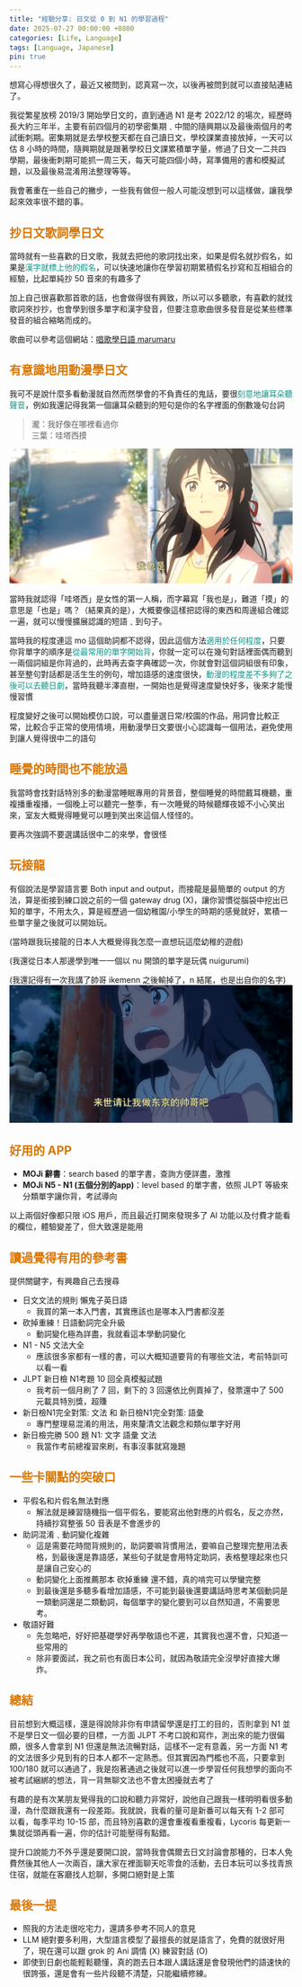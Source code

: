 ```yaml
---
title: "經驗分享: 日文從 0 到 N1 的學習過程"
date: 2025-07-27 00:00:00 +0800
categories: [Life, Language]
tags: [Language, Japanese]
pin: true
---
```


想寫心得想很久了，最近又被問到，認真寫一次，以後再被問到就可以直接貼連結了。

我從繁星放榜 2019/3 開始學日文的，直到通過 N1 是考 2022/12 的場次，經歷時長大約三年半，主要有前四個月的初學密集期﹑中間的隨興期以及最後兩個月的考試衝刺期。密集期就是去學校整天都在自己讀日文，學校課業直接放掉，一天可以估 8 小時的時間，隨興期就是跟著學校日文課累積單字量，修過了日文一二共四學期，最後衝刺期可能抓一周三天，每天可能四個小時，寫準備用的書和模擬試題，以及最後易混淆用法整理等等。

我會著重在一些自己的撇步，一些我有做但一般人可能沒想到可以這樣做，讓我學起來效率很不錯的事。

<h2 id="jp-song" style="color: #d97706;">抄日文歌詞學日文</h2>

當時就有一些喜歡的日文歌，我就去把他的歌詞找出來，如果是假名就抄假名，如果是<span style="color: #0d9488">漢字就標上他的假名</span>，可以快速地讓你在學習初期累積假名抄寫和互相組合的經驗，比起單純抄 50 音來的有趣多了

加上自己很喜歡那首歌的話，也會做得很有興致，所以可以多聽歌，有喜歡的就找歌詞來抄抄，也會學到很多單字和漢字發音，但要注意歌曲很多發音是從某些標準發音的組合縮略而成的。

歌曲可以參考這個網站：[唱歌學日語 marumaru](https://www.marumaru-x.com/japanese-song)

<h2 id="anime" style="color: #d97706;">有意識地用動漫學日文</h2>

我可不是說什麼多看動漫就自然而然學會的不負責任的鬼話，要很<span style="color: #0d9488">刻意地讓耳朵聽聲音</span>，例如我還記得我第一個讓耳朵聽到的短句是你的名字裡面的倒數幾句台詞

>瀧：我好像在哪裡看過你<br>三葉：哇塔西摸

![我也是](/assets/img/watashimo.png)

當時我就認得「哇塔西」是女性的第一人稱，而字幕寫「我也是」，難道「摸」的意思是「也是」嗎？（結果真的是），大概要像這樣把認得的東西和周邊組合確認一遍，就可以慢慢擴展認識的短語﹑到句子。

當時我的程度連這 mo 這個助詞都不認得，因此這個方法<span style="color: #0d9488">適用於任何程度</span>，只要你背單字的順序是<span style="color: #0d9488">從最常用的單字開始背</span>，你就一定可以在幾句對話裡面偶而聽到一兩個詞組是你背過的，此時再去查字典確認一次，你就會對這個詞組很有印象，甚至整句對話都是活生生的例句，增加語感的速度很快，<span style="color: #0d9488">動漫的程度差不多夠了之後可以去聽日劇</span>，當時我聽半澤直樹，一開始也是覺得速度變快好多，後來才能慢慢習慣

程度變好之後可以開始模仿口說，可以盡量選日常/校園的作品，用詞會比較正常，比較合乎正常的使用情境，用動漫學日文要很小心認識每一個用法，避免使用到讓人覺得很中二的語句

<h2 id="dream" style="color: #d97706;">睡覺的時間也不能放過</h2>

我當時會找對話特別多的動漫當睡眠專用的背景音，整個睡覺的時間戴耳機聽，重複播重複播，一個晚上可以聽完一整季，有一次睡覺的時候聽輝夜姬不小心笑出來，室友大概覺得睡覺可以睡到笑出來這個人怪怪的。

要再次強調不要選講話很中二的來學，會很怪

<h2 id="siritori" style="color: #d97706;">玩接龍</h2>

有個說法是學習語言要 Both input and output，而接龍是最簡單的 output 的方法，算是銜接到練口說之前的一個 gateway drug (X)，讓你習慣從腦袋中挖出已知的單字，不用太久，算是經歷過一個幼稚園/小學生的時期的感覺就好，累積一些單字量之後就可以開始玩。

(當時跟我玩接龍的日本人大概覺得我怎麼一直想玩這麼幼稚的遊戲)

(我還從日本人那邊學到唯一一個以 nu 開頭的單字是玩偶 nuigurumi)

(我還記得有一次我講了帥哥 ikemenn 之後輸掉了，n 結尾，也是出自你的名字)
![ikemen](/assets/img/ikemen.png)

<h2 id="apps" style="color: #d97706;">好用的 APP</h2>

- **MOJi 辭書**：search based 的單字書，查詢方便詳盡，激推
- **MOJi N5 - N1 (五個分別的app)**：level based 的單字書，依照 JLPT 等級來分類單字讓你背，考試導向

以上兩個好像都只限 iOS 用戶，而且最近打開來發現多了 AI 功能以及付費才能看的欄位，體驗變差了，但大致還是能用

<h2 id="books" style="color: #d97706;">讀過覺得有用的參考書</h2>

提供關鍵字，有興趣自己去搜尋

- 日文文法的規則 懶鬼子英日語
    - 我買的第一本入門書，其實應該也是哪本入門書都沒差
- 砍掉重練！日語動詞完全升級
    - 動詞變化極為詳盡，我就看這本學動詞變化
- N1 - N5 文法大全
    - 應該很多家都有一樣的書，可以大概知道要背的有哪些文法，考前特訓可以看一看
- JLPT 新日檢 N1考題 10 回全真模擬試題
    - 我考前一個月刷了 7 回，剩下的 3 回還依比例賣掉了，發票還中了 500 元載具特別獎，超賺
- 新日檢N1完全對策: 文法 和 新日檢N1完全對策: 語彙
    - 專門整理易混淆的用法，用來釐清文法觀念和類似單字好用
- 新日檢完勝 500 題 N1: 文字 語彙 文法
    - 我當作考前總複習來刷，有事沒事就寫幾題

<h2 id="breakpoints" style="color: #d97706;">一些卡關點的突破口</h2>

- 平假名和片假名無法對應
    - 解法就是練習隨機指一個平假名，要能寫出他對應的片假名，反之亦然，持續抄寫整張 50 音表是不會進步的
- 助詞混淆﹑動詞變化複雜
    - 這是需要花時間背規則的，助詞要嘛背慣用法，要嘛自己整理完整用法表格，到最後還是靠語感，某些句子就是會用特定助詞，表格整理起來也只是讓自己安心的
    - 動詞變化上面推薦那本 砍掉重練 還不錯，真的啃完可以學蠻完整
    - 到最後還是多聽多看增加語感，不可能到最後還要講話時思考某個動詞是一類動詞還是二類動詞，每個單字的變化要到可以自然知道，不需要思考。
- 敬語好難
    - 先忽略吧，好好把基礎學好再學敬語也不遲，其實我也還不會，只知道一些常用的
    - 除非要面試，我之前也有面日本公司，就因為敬語完全沒學好直接大爆炸。

<h2 id="summary" style="color: #d97706;">總結</h2>

目前想到大概這樣，還是得說除非你有申請留學還是打工的目的，否則拿到 N1 並不是學日文一個必要的目標，一方面 JLPT 不考口說和寫作，測出來的能力很偏頗，很多人會拿到 N1 但還是無法流暢對話，這樣不一定有意義，另一方面 N1 考的文法很多少見到有的日本人都不一定熟悉。但其實因為門檻也不高，只要拿到 100/180 就可以通過了，我是抱著通過之後就可以進一步學習任何我想學的面向不被考試綑綁的想法，背一背無聊文法也不會太困擾就去考了

有趣的是有次某朋友覺得我的口說和聽力非常好，說他自己跟我一樣明明看很多動漫，為什麼跟我還有一段差距。我就說，我看的量可是新番可以每天有 1-2 部可以看，每季平均 10-15 部，而且特別喜歡的還會重複看重複看，Lycoris 每更新一集就從頭再看一遍，你的估計可能壓得有點錯。

提升口說能力不外乎還是要開口說，當時我會偶爾去日文討論會那種的，日本人免費然後其他人一次兩百，讓大家在裡面聊天吃零食的活動，去日本玩可以多找青旅住宿，就能在客廳找人尬聊，多開口絕對是上策

<h2 id="last-but-not-least" style="color: #d97706;">最後一提</h2>

- 照我的方法走很吃宅力，還請多參考不同人的意見
- LLM 絕對要多利用，大型語言模型了最擅長的就是語言了，免費的就很好用了，現在還可以跟 grok 的 Ani 調情 (X) 練習對話 (O)
- 即使到日劇也能輕鬆聽懂，真的跑去日本跟人講話還是會發現他們的語速快的很誇張，還是會有一些片段聽不清楚，只能繼續修練。
